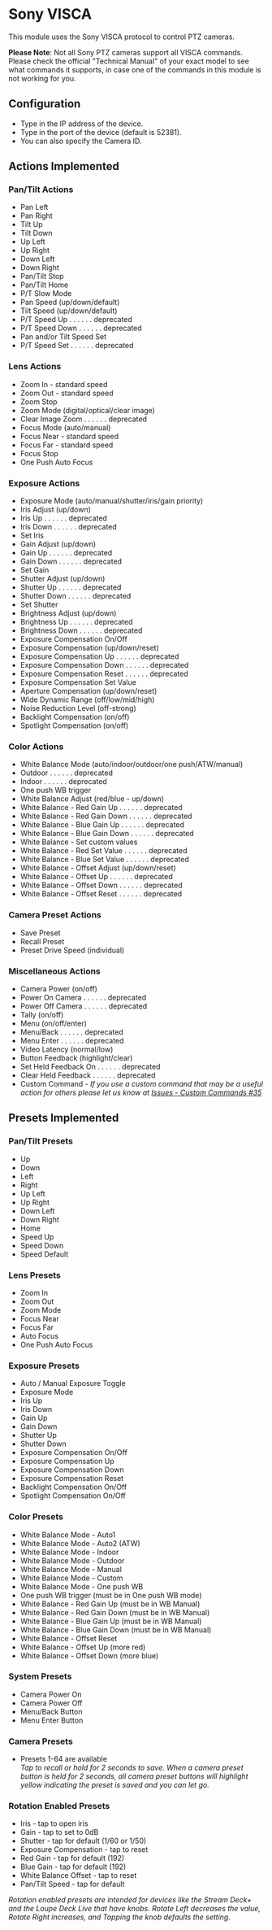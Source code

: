 # Sony VISCA

This module uses the Sony VISCA protocol to control PTZ cameras.

**Please Note**: Not all Sony PTZ cameras support all VISCA commands. Please check the official "Technical Manual" of your exact model to see what commands it supports, in case one of the commands in this module is not working for you.

## Configuration

- Type in the IP address of the device.
- Type in the port of the device (default is 52381).
- You can also specify the Camera ID.

## Actions Implemented

### Pan/Tilt Actions

* Pan Left
* Pan Right
* Tilt Up
* Tilt Down
* Up Left
* Up Right
* Down Left
* Down Right
* Pan/Tilt Stop
* Pan/Tilt Home
* P/T Slow Mode
* Pan Speed (up/down/default)
* Tilt Speed (up/down/default)
* P/T Speed Up . . . . . . deprecated
* P/T Speed Down . . . . . . deprecated
* Pan and/or Tilt Speed Set
* P/T Speed Set . . . . . . deprecated

### Lens Actions

* Zoom In - standard speed
* Zoom Out - standard speed
* Zoom Stop
* Zoom Mode (digital/optical/clear image)
* Clear Image Zoom . . . . . . deprecated
* Focus Mode (auto/manual)
* Focus Near - standard speed
* Focus Far - standard speed
* Focus Stop
* One Push Auto Focus

### Exposure Actions

* Exposure Mode (auto/manual/shutter/iris/gain priority)
* Iris Adjust (up/down)
* Iris Up . . . . . . deprecated
* Iris Down . . . . . . deprecated
* Set Iris
* Gain Adjust (up/down)
* Gain Up . . . . . . deprecated
* Gain Down . . . . . . deprecated
* Set Gain
* Shutter Adjust (up/down)
* Shutter Up . . . . . . deprecated
* Shutter Down . . . . . . deprecated
* Set Shutter
* Brightness Adjust (up/down)
* Brightness Up . . . . . . deprecated
* Brightness Down . . . . . . deprecated
* Exposure Compensation On/Off
* Exposure Compensation (up/down/reset)
* Exposure Compensation Up . . . . . . deprecated
* Exposure Compensation Down . . . . . . deprecated
* Exposure Compensation Reset . . . . . . deprecated
* Exposure Compensation Set Value
* Aperture Compensation (up/down/reset)
* Wide Dynamic Range (off/low/mid/high)
* Noise Reduction Level (off-strong)
* Backlight Compensation (on/off)
* Spotlight Compensation (on/off)

### Color Actions

* White Balance Mode (auto/indoor/outdoor/one push/ATW/manual)
* Outdoor . . . . . . deprecated
* Indoor . . . . . . deprecated
* One push WB trigger
* White Balance Adjust (red/blue - up/down)
* White Balance - Red Gain Up . . . . . . deprecated
* White Balance - Red Gain Down . . . . . . deprecated
* White Balance - Blue Gain Up . . . . . . deprecated
* White Balance - Blue Gain Down . . . . . . deprecated
* White Balance - Set custom values
* White Balance - Red Set Value . . . . . . deprecated
* White Balance - Blue Set Value . . . . . . deprecated
* White Balance - Offset Adjust (up/down/reset)
* White Balance - Offset Up . . . . . . deprecated
* White Balance - Offset Down . . . . . . deprecated
* White Balance - Offset Reset . . . . . . deprecated

### Camera Preset Actions

* Save Preset
* Recall Preset
* Preset Drive Speed (individual)

### Miscellaneous Actions

* Camera Power (on/off)
* Power On Camera . . . . . . deprecated
* Power Off Camera . . . . . . deprecated
* Tally (on/off)
* Menu (on/off/enter)
* Menu/Back . . . . . . deprecated
* Menu Enter . . . . . . deprecated
* Video Latency (normal/low)
* Button Feedback (highlight/clear)
* Set Held Feedback On . . . . . . deprecated
* Clear Held Feedback . . . . . . deprecated
* Custom Command - *If you use a custom command that may be a useful action for others please let us know at [Issues - Custom Commands #35](https://github.com/bitfocus/companion-module-sony-visca/issues/35)*

## Presets Implemented

### Pan/Tilt Presets

* Up
* Down
* Left
* Right
* Up Left
* Up Right
* Down Left
* Down Right
* Home
* Speed Up
* Speed Down
* Speed Default

### Lens Presets

* Zoom In
* Zoom Out
* Zoom Mode
* Focus Near
* Focus Far
* Auto Focus
* One Push Auto Focus

### Exposure Presets

* Auto / Manual Exposure Toggle
* Exposure Mode
* Iris Up
* Iris Down
* Gain Up
* Gain Down
* Shutter Up
* Shutter Down
* Exposure Compensation On/Off
* Exposure Compensation Up
* Exposure Compensation Down
* Exposure Compensation Reset
* Backlight Compensation On/Off
* Spotlight Compensation On/Off

### Color Presets

* White Balance Mode - Auto1
* White Balance Mode - Auto2 (ATW)
* White Balance Mode - Indoor
* White Balance Mode - Outdoor
* White Balance Mode - Manual
* White Balance Mode - Custom
* White Balance Mode - One push WB
* One push WB trigger (must be in One push WB mode)
* White Balance - Red Gain Up (must be in WB Manual)
* White Balance - Red Gain Down (must be in WB Manual)
* White Balance - Blue Gain Up (must be in WB Manual)
* White Balance - Blue Gain Down (must be in WB Manual)
* White Balance - Offset Reset
* White Balance - Offset Up (more red)
* White Balance - Offset Down (more blue)

### System Presets

* Camera Power On
* Camera Power Off
* Menu/Back Button
* Menu Enter Button

### Camera Presets

* Presets 1-64 are available  
*Tap to recall or hold for 2 seconds to save. When a camera preset button is held for 2 seconds, all camera preset buttons will highlight yellow indicating the preset is saved and you can let go.*

### Rotation Enabled Presets

* Iris - tap to open iris
* Gain - tap to set to 0dB
* Shutter - tap for default (1/60 or 1/50)
* Exposure Compensation - tap to reset
* Red Gain - tap for default (192)
* Blue Gain - tap for default (192)
* White Balance Offset - tap to reset
* Pan/Tilt Speed - tap for default

*Rotation enabled presets are intended for devices like the Stream Deck+ and the Loupe Deck Live that have knobs. Rotate Left decreases the value, Rotate Right increases, and Tapping the knob defaults the setting.*
